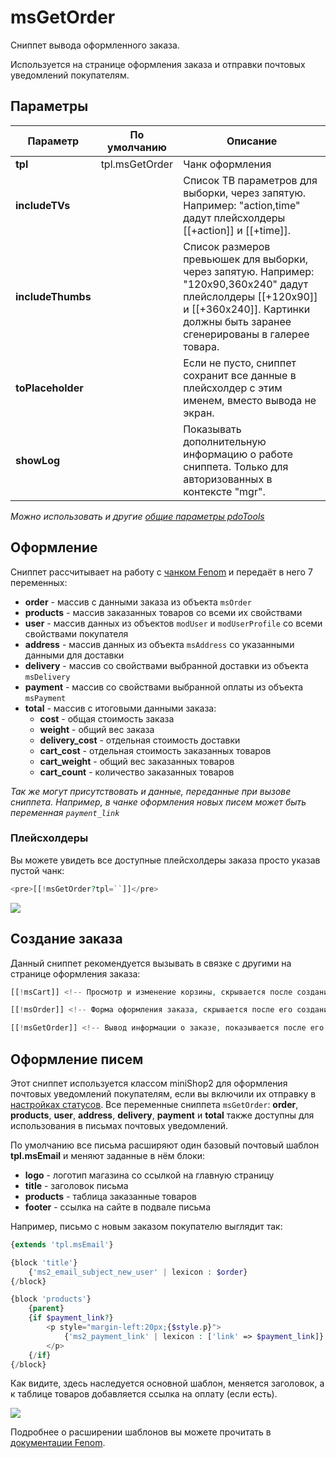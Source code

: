 # msGetOrder

Сниппет вывода оформленного заказа.

Используется на странице оформления заказа и отправки почтовых уведомлений покупателям.

## Параметры

| Параметр          | По умолчанию   | Описание                                                                                                                                                                                     |
| ----------------- | -------------- | -------------------------------------------------------------------------------------------------------------------------------------------------------------------------------------------- |
| **tpl**           | tpl.msGetOrder | Чанк оформления                                                                                                                                                                              |
| **includeTVs**    |                | Список ТВ параметров для выборки, через запятую. Например: "action,time" дадут плейсхолдеры [[+action]] и [[+time]].                                                                         |
| **includeThumbs** |                | Список размеров превьюшек для выборки, через запятую. Например: "120x90,360x240" дадут плейслолдеры [[+120x90]] и [[+360x240]]. Картинки должны быть заранее сгенерированы в галерее товара. |
| **toPlaceholder** |                | Если не пусто, сниппет сохранит все данные в плейсхолдер с этим именем, вместо вывода не экран.                                                                                              |
| **showLog**       |                | Показывать дополнительную информацию о работе сниппета. Только для авторизованных в контекcте "mgr".                                                                                         |

*Можно использовать и другие [общие параметры pdoTools][1]*

## Оформление

Сниппет рассчитывает на работу с [чанком Fenom][2] и передаёт в него 7 переменных:

- **order** - массив с данными заказа из объекта `msOrder`
- **products** - массив заказанных товаров со всеми их свойствами
- **user** - массив данных из объектов `modUser` и `modUserProfile` со всеми свойствами покупателя
- **address** - массив данных из объекта `msAddress` со указанными данными для доставки
- **delivery** - массив со свойствами выбранной доставки из объекта `msDelivery`
- **payment** - массив со свойствами выбранной оплаты из объекта `msPayment`
- **total** - массив с итоговыми данными заказа:
  - **cost** - общая стоимость заказа
  - **weight** - общий вес заказа
  - **delivery_cost** - отдельная стоимость доставки
  - **cart_cost** - отдельная стоимость заказанных товаров
  - **cart_weight** - общий вес заказанных товаров
  - **cart_count** - количество заказанных товаров

*Так же могут присутствовать и данные, переданные при вызове сниппета.
Например, в чанке оформления новых писем может быть переменная `payment_link`*

### Плейсхолдеры

Вы можете увидеть все доступные плейсхолдеры заказа просто указав пустой чанк:

``` php
<pre>[[!msGetOrder?tpl=``]]</pre>
```

[![](https://file.modx.pro/files/3/a/9/3a922d1321d8f853aada28c176b21767s.jpg)](https://file.modx.pro/files/3/a/9/3a922d1321d8f853aada28c176b21767.png)

## Создание заказа

Данный сниппет рекомендуется вызывать в связке с другими на странице оформления заказа:

``` php
[[!msCart]] <!-- Просмотр и изменение корзины, скрывается после создания заказа -->

[[!msOrder]] <!-- Форма оформления заказа, скрывается после его создания -->

[[!msGetOrder]] <!-- Вывод информации о заказе, показывается после его создания -->
```

## Оформление писем

Этот сниппет используется классом miniShop2 для оформления почтовых уведомлений покупателям, если вы включили их отправку в [настройках статусов][3].
Все переменные сниппета `msGetOrder`: **order**, **products**, **user**, **address**, **delivery**, **payment** и **total** также доступны для использования в письмах почтовых уведомлений.

По умолчанию все письма расширяют один базовый почтовый шаблон **tpl.msEmail** и меняют заданные в нём блоки:

- **logo** - логотип магазина со ссылкой на главную страницу
- **title** - заголовок письма
- **products** - таблица заказанные товаров
- **footer** - ссылка на сайте в подвале письма

Например, письмо с новым заказом покупателю выглядит так:

``` php
{extends 'tpl.msEmail'}

{block 'title'}
    {'ms2_email_subject_new_user' | lexicon : $order}
{/block}

{block 'products'}
    {parent}
    {if $payment_link?}
        <p style="margin-left:20px;{$style.p}">
            {'ms2_payment_link' | lexicon : ['link' => $payment_link]}
        </p>
    {/if}
{/block}
```

Как видите, здесь наследуется основной шаблон, меняется заголовок, а к таблице товаров добавляется ссылка на оплату (если есть).

[![](https://file.modx.pro/files/b/1/c/b1c563c0b075caf2afce7609ac3f15e4s.jpg)](https://file.modx.pro/files/b/1/c/b1c563c0b075caf2afce7609ac3f15e4.png)

Подробнее о расширении шаблонов вы можете прочитать в [документации Fenom][4].

[1]: /components/01_pdoTools/04_Общие_параметры.md
[2]: /components/01_pdoTools/03_Парсер.md
[3]: /components/02_miniShop2/01_Интерфейс/04_Настройки.md
[4]: https://github.com/fenom-template/fenom/blob/master/docs/ru/tags/extends.md
